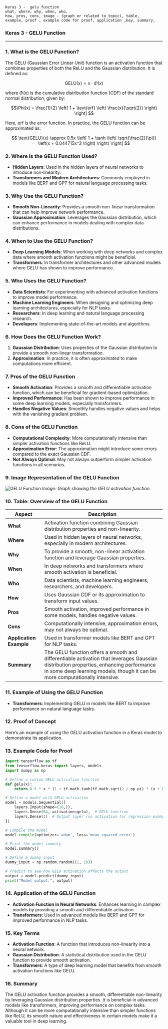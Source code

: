 ```code
Keras 3 -  gelu function
what, where, why, when, who, 
how, pros, cons, image - (graph or related to topic), table,
example, proof , example code for proof, application ,key, summary,
```

<body>
    <script src="https://cdnjs.cloudflare.com/ajax/libs/mathjax/2.7.7/MathJax.js?config=TeX-MML-AM_CHTML" async></script>
    <link rel="stylesheet" href="https://cdnjs.cloudflare.com/ajax/libs/KaTeX/0.15.2/katex.min.css">
    <script src="https://cdnjs.cloudflare.com/ajax/libs/KaTeX/0.15.2/katex.min.js"></script>
    <script src="https://cdnjs.cloudflare.com/ajax/libs/KaTeX/0.15.2/contrib/auto-render.min.js"></script>
    <script>
        document.addEventListener("DOMContentLoaded", function() {
            renderMathInElement(document.body, {
                delimiters: [
                    { left: "$$", right: "$$", display: true },
                    { left: "$", right: "$", display: false }
                ]
            });
        });
    </script>   
</body>

### **Keras 3 - GELU Function**

---

### **1. What is the GELU Function?**

The GELU (Gaussian Error Linear Unit) function is an activation function that combines properties of both the ReLU and the Gaussian distribution. It is defined as:

$$\text{GELU}(x) = x \cdot \Phi(x)$$

where $\Phi(x)$ is the cumulative distribution function (CDF) of the standard normal distribution, given by:

$$\Phi(x) = \frac{1}{2} \left[ 1 + \text{erf} \left( \frac{x}{\sqrt{2}} \right) \right] $$

Here, $\text{erf}$ is the error function. In practice, the GELU function can be approximated as:

$$ \text{GELU}(x) \approx 0.5x \left[ 1 + \tanh \left( \sqrt{\frac{2}{\pi}} \left(x + 0.044715x^3 \right) \right) \right] $$

### **2. Where is the GELU Function Used?**

- **Hidden Layers**: Used in the hidden layers of neural networks to introduce non-linearity.
- **Transformers and Modern Architectures**: Commonly employed in models like BERT and GPT for natural language processing tasks.

### **3. Why Use the GELU Function?**

- **Smooth Non-Linearity**: Provides a smooth non-linear transformation that can help improve network performance.
- **Gaussian Approximation**: Leverages the Gaussian distribution, which can enhance performance in models dealing with complex data distributions.

### **4. When to Use the GELU Function?**

- **Deep Learning Models**: When working with deep networks and complex data where smooth activation functions might be beneficial.
- **Transformers**: In transformer architectures and other advanced models where GELU has shown to improve performance.

### **5. Who Uses the GELU Function?**

- **Data Scientists**: For experimenting with advanced activation functions to improve model performance.
- **Machine Learning Engineers**: When designing and optimizing deep learning architectures, especially for NLP tasks.
- **Researchers**: In deep learning and natural language processing research.
- **Developers**: Implementing state-of-the-art models and algorithms.

### **6. How Does the GELU Function Work?**

1. **Gaussian Distribution**: Uses properties of the Gaussian distribution to provide a smooth non-linear transformation.
2. **Approximation**: In practice, it is often approximated to make computations more efficient.

### **7. Pros of the GELU Function**

- **Smooth Activation**: Provides a smooth and differentiable activation function, which can be beneficial for gradient-based optimization.
- **Improved Performance**: Has been shown to improve performance in some deep learning models, especially transformers.
- **Handles Negative Values**: Smoothly handles negative values and helps with the vanishing gradient problem.

### **8. Cons of the GELU Function**

- **Computational Complexity**: More computationally intensive than simpler activation functions like ReLU.
- **Approximation Error**: The approximation might introduce some errors compared to the exact Gaussian CDF.
- **Not Always Optimal**: May not always outperform simpler activation functions in all scenarios.

### **9. Image Representation of the GELU Function**

![GELU Function](https://engineer-ece.github.io/Keras-learn/Keras3/02.%20Layers%20API/02.%20Layer%20activations/14.%20gelu%20function/gelu_function.png)
*Image: Graph showing the GELU activation function.*

### **10. Table: Overview of the GELU Function**

| **Aspect**              | **Description**                                                                                                                                                                                                 |
| ----------------------------- | --------------------------------------------------------------------------------------------------------------------------------------------------------------------------------------------------------------------- |
| **What**                | Activation function combining Gaussian distribution properties and non-linearity.                                                                                                                                     |
| **Where**               | Used in hidden layers of neural networks, especially in modern architectures.                                                                                                                                         |
| **Why**                 | To provide a smooth, non-linear activation function and leverage Gaussian properties.                                                                                                                                 |
| **When**                | In deep networks and transformers where smooth activation is beneficial.                                                                                                                                              |
| **Who**                 | Data scientists, machine learning engineers, researchers, and developers.                                                                                                                                             |
| **How**                 | Uses Gaussian CDF or its approximation to transform input values.                                                                                                                                                     |
| **Pros**                | Smooth activation, improved performance in some models, handles negative values.                                                                                                                                      |
| **Cons**                | Computationally intensive, approximation errors, may not always be optimal.                                                                                                                                           |
| **Application Example** | Used in transformer models like BERT and GPT for NLP tasks.                                                                                                                                                           |
| **Summary**             | The GELU function offers a smooth and differentiable activation that leverages Gaussian distribution properties, enhancing performance in some deep learning models, though it can be more computationally intensive. |

### **11. Example of Using the GELU Function**

- **Transformers**: Implementing GELU in models like BERT to improve performance on natural language tasks.

### **12. Proof of Concept**

Here’s an example of using the GELU activation function in a Keras model to demonstrate its application.

### **13. Example Code for Proof**

```python
import tensorflow as tf
from tensorflow.keras import layers, models
import numpy as np

# Define a custom GELU activation function
def gelu(x):
    return 0.5 * x * (1 + tf.math.tanh(tf.math.sqrt(2 / np.pi) * (x + 0.044715 * tf.math.pow(x, 3))))

# Define a model with GELU activation
model = models.Sequential([
    layers.Input(shape=(10,)),
    layers.Dense(64, activation=gelu),  # GELU function
    layers.Dense(1)  # Output layer (no activation for regression example)
])

# Compile the model
model.compile(optimizer='adam', loss='mean_squared_error')

# Print the model summary
model.summary()

# Define a dummy input
dummy_input = np.random.random((1, 10))

# Predict to see how GELU activation affects the output
output = model.predict(dummy_input)
print("Model output:", output)
```

### **14. Application of the GELU Function**

- **Activation Function in Neural Networks**: Enhances learning in complex models by providing a smooth and differentiable activation.
- **Transformers**: Used in advanced models like BERT and GPT for improved performance in NLP tasks.

### **15. Key Terms**

- **Activation Function**: A function that introduces non-linearity into a neural network.
- **Gaussian Distribution**: A statistical distribution used in the GELU function to provide smooth activation.
- **Transformers**: A type of deep learning model that benefits from smooth activation functions like GELU.

### **16. Summary**

The GELU activation function provides a smooth, differentiable non-linearity by leveraging Gaussian distribution properties. It is beneficial in advanced models like transformers, improving performance on complex tasks. Although it can be more computationally intensive than simpler functions like ReLU, its smooth nature and effectiveness in certain models make it a valuable tool in deep learning.
